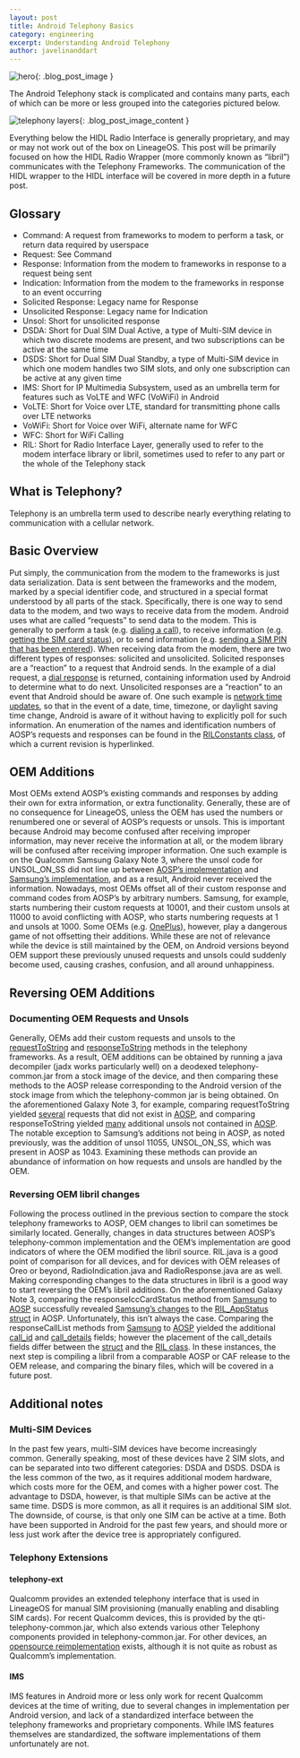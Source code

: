 ```yaml
---
layout: post
title: Android Telephony Basics
category: engineering
excerpt: Understanding Android Telephony
author: javelinanddart
---
```


![hero]({{site.baseurl}}/images/engineering/hero_telephony.png){: .blog_post_image }


The Android Telephony stack is complicated and contains many parts, each of which can be more or less grouped into the categories pictured below.

![telephony layers]({{site.baseurl}}/images/engineering/content_telephony_0.png){: .blog_post_image_content }

Everything below the HIDL Radio Interface is generally proprietary, and may or may not work out of the box on LineageOS.
This post will be primarily focused on how the HIDL Radio Wrapper (more commonly known as “libril”) communicates with the Telephony Frameworks. The communication of the HIDL wrapper to the HIDL interface will be covered in more depth in a future post.

## Glossary

* Command: A request from frameworks to modem to perform a task, or return data required by userspace
* Request: See Command
* Response: Information from the modem to frameworks in response to a request being sent
* Indication: Information from the modem to the frameworks in response to an event occurring
* Solicited Response: Legacy name for Response
* Unsolicited Response: Legacy name for Indication
* Unsol: Short for unsolicited response
* DSDA: Short for Dual SIM Dual Active, a type of Multi-SIM device in which two discrete modems are present, and two subscriptions can be active at the same time
* DSDS: Short for Dual SIM Dual Standby, a type of Multi-SIM device in which one modem handles two SIM slots, and only one subscription can be active at any given time
* IMS: Short for IP Multimedia Subsystem, used as an umbrella term for features such as VoLTE and WFC (VoWiFi) in Android
* VoLTE: Short for Voice over LTE, standard for transmitting phone calls over LTE networks
* VoWiFi: Short for Voice over WiFi, alternate name for WFC
* WFC: Short for WiFi Calling
* RIL: Short for Radio Interface Layer, generally used to refer to the modem interface library or libril, sometimes used to refer to any part or the whole of the Telephony stack

## What is Telephony?

Telephony is an umbrella term used to describe nearly everything relating to communication with a cellular network.

## Basic Overview

Put simply, the communication from the modem to the frameworks is  just data serialization. Data is sent between the frameworks and the modem, marked by a special identifier code, and structured in a special format understood by all parts of the stack. Specifically, there is one way to send data to the modem, and two ways to receive data from the modem. Android uses what are called “requests” to send data to the modem. This is generally to perform a task (e.g. [dialing a call](https://github.com/LineageOS/android_frameworks_opt_telephony/blob/2f295afcca8a72599586fbe54e84ebc078aad636/src/java/com/android/internal/telephony/RIL.java#L923-L957)), to receive information (e.g. [getting the SIM card status](https://github.com/LineageOS/android_frameworks_opt_telephony/blob/2f295afcca8a72599586fbe54e84ebc078aad636/src/java/com/android/internal/telephony/RIL.java#L699-L715)), or to send information (e.g. [sending a SIM PIN that has been entered](https://github.com/LineageOS/android_frameworks_opt_telephony/blob/2f295afcca8a72599586fbe54e84ebc078aad636/src/java/com/android/internal/telephony/RIL.java#L717-L825)). When receiving data from the modem, there are two different types of responses: solicited and unsolicited. Solicited responses are a “reaction” to a request that Android sends. In the example of a dial request, a [dial response](https://github.com/LineageOS/android_frameworks_opt_telephony/blob/2f295afcca8a72599586fbe54e84ebc078aad636/src/java/com/android/internal/telephony/RadioResponse.java#L172-L177) is returned, containing information used by Android to determine what to do next. Unsolicited responses are a “reaction” to an event that Android should be aware of. One such example is [network time updates](https://github.com/LineageOS/android_frameworks_opt_telephony/blob/2f295afcca8a72599586fbe54e84ebc078aad636/src/java/com/android/internal/telephony/RadioIndication.java#L198-L221), so that in the event of a date, time, timezone, or daylight saving time change, Android is aware of it without having to explicitly poll for such information. An enumeration of the names and identification numbers of AOSP’s requests and responses can be found in the [RILConstants class](https://github.com/LineageOS/android_frameworks_base/blob/7ed90268b2b58487cd38b0355a17975ae8be5eb0/telephony/java/com/android/internal/telephony/RILConstants.java#L277-L474), of which a current revision is hyperlinked.

## OEM Additions

Most OEMs extend AOSP’s existing commands and responses by adding their own for extra information, or extra functionality. Generally, these are of no consequence for LineageOS, unless the OEM has used the numbers or renumbered one or several of AOSP’s requests or unsols. This is important because Android may become confused after receiving improper information, may never receive the information at all, or the modem library will be confused after receiving improper information. One such example is on the Qualcomm Samsung Galaxy Note 3, where the unsol code for UNSOL_ON_SS did not line up between [AOSP’s implementation](https://github.com/LineageOS/android_frameworks_base/blob/7ed90268b2b58487cd38b0355a17975ae8be5eb0/telephony/java/com/android/internal/telephony/RILConstants.java#L468) and [Samsung’s implementation](https://github.com/LineageOS/android_device_samsung_hlte-common/blob/500cd47558cc02e219523605bde3820fba768d4f/include/samsung_ril.h#L18), and as a result, Android never received the information. Nowadays, most OEMs offset all of their custom response and command codes from AOSP’s by arbitrary numbers. Samsung, for example, starts numbering their custom requests at 10001, and their custom unsols at 11000 to avoid conflicting with AOSP, who starts numbering requests at 1 and unsols at 1000. Some OEMs (e.g. [OnePlus](https://github.com/OnePlusOSS/android_hardware_ril/commit/ec57e49b2fb0c995f95224f87e82ea4663754fb6#diff-d3d3697becbff692a621d685b6e8bb77R5305)), however, play a dangerous game of not offsetting their additions. While these are not of relevance while the device is still maintained by the OEM, on Android versions beyond OEM support these previously unused requests and unsols could suddenly become used, causing crashes, confusion, and all around unhappiness.

## Reversing OEM Additions

### Documenting OEM Requests and Unsols

Generally, OEMs add their custom requests and unsols to the [requestToString](https://github.com/LineageOS/android_frameworks_opt_telephony/blob/2f295afcca8a72599586fbe54e84ebc078aad636/src/java/com/android/internal/telephony/RIL.java#L4477-L4766) and [responseToString](https://github.com/LineageOS/android_frameworks_opt_telephony/blob/2f295afcca8a72599586fbe54e84ebc078aad636/src/java/com/android/internal/telephony/RIL.java#L4768-L4871) methods in the telephony frameworks. As a result, OEM additions can be obtained by running a java decompiler (jadx works particularly well) on a deodexed telephony-common.jar from a stock image of the device, and then comparing these methods to the AOSP release corresponding to the Android version of the stock image from which the telephony-common jar is being obtained. On the aforementioned Galaxy Note 3, for example, comparing requestToString yielded [several](https://gist.github.com/javelinanddart/61babe69e08effffc8de67987e9c2b1c#file-hlteril-java-L3701-L3748) requests that did not exist in [AOSP](https://github.com/LineageOS/android_frameworks_opt_telephony/blob/cm-12.1/src/java/com/android/internal/telephony/RIL.java#L4344-LL4482), and comparing responseToString yielded [many](https://gist.github.com/javelinanddart/61babe69e08effffc8de67987e9c2b1c#file-hlteril-java-L3838-L3877) additional unsols not contained in [AOSP](https://github.com/LineageOS/android_frameworks_opt_telephony/blob/cm-12.1/src/java/com/android/internal/telephony/RIL.java#L4484-L4542). The notable exception to Samsung’s additions not being in AOSP, as noted previously, was the addition of unsol 11055, UNSOL_ON_SS, which was present in AOSP as 1043. Examining these methods can provide an abundance of information on how requests and unsols are handled by the OEM.

### Reversing OEM libril changes

Following the process outlined in the previous section to compare the stock telephony frameworks to AOSP, OEM changes to libril can sometimes be similarly located. Generally, changes in data structures between AOSP’s telephony-common implementation and the OEM’s implementation are good indicators of where the OEM modified the libril source. RIL.java is a good point of comparison for all devices, and for devices with OEM releases of Oreo or beyond, RadioIndication.java and RadioResponse.java are as well. Making corresponding changes to the data structures in libril is a good way to start reversing the OEM’s libril additions. On the aforementioned Galaxy Note 3, comparing the responseIccCardStatus method from [Samsung](https://gist.github.com/javelinanddart/61babe69e08effffc8de67987e9c2b1c#file-hlteril-java-L2947-L2977) to [AOSP](https://github.com/LineageOS/android_frameworks_opt_telephony/blob/cm-12.1/src/java/com/android/internal/telephony/RIL.java#L3752-L3788) successfully revealed [Samsung’s changes](https://github.com/LineageOS/android_device_samsung_hlte-common/blob/04b5aab033d7fbc1e0523f120695afc60ccdf306/include/telephony/ril.h#L1124-L1129) to the [RIL_AppStatus struct](https://github.com/LineageOS/android_hardware_ril/blob/6a7540e9cae275d37e0398016476c60cb35c3173/include/telephony/ril.h#L1102-L1114) in AOSP. Unfortunately, this isn’t always the case. Comparing the responseCallList methods from [Samsung](https://gist.github.com/javelinanddart/61babe69e08effffc8de67987e9c2b1c#file-hlteril-java-L2986-L3045) to [AOSP](https://github.com/LineageOS/android_frameworks_opt_telephony/blob/cm-12.1/src/java/com/android/internal/telephony/RIL.java#L3800-L3863) yielded the additional [call_id](https://github.com/LineageOS/android_device_samsung_msm8974-common/blob/da14a8d88a9688b0058455172400fe678b582dbc/ril/include/telephony/ril.h#L425) and [call_details](https://github.com/LineageOS/android_device_samsung_msm8974-common/blob/da14a8d88a9688b0058455172400fe678b582dbc/ril/include/telephony/ril.h#L439-L440) fields; however the placement of the call_details fields differ between the [struct](https://github.com/LineageOS/android_device_samsung_msm8974-common/blob/da14a8d88a9688b0058455172400fe678b582dbc/ril/include/telephony/ril.h#L439-L440) and the [RIL class](https://gist.github.com/javelinanddart/61babe69e08effffc8de67987e9c2b1c#file-hlteril-java-L3006-L3008). In these instances, the next step is compiling a libril from a comparable AOSP or CAF release to the OEM release, and comparing the binary files, which will be covered in a future post.

## Additional notes

### Multi-SIM Devices

In the past few years, multi-SIM devices have become increasingly common. Generally speaking, most of these devices have 2 SIM slots, and can be separated into two different categories: DSDA and DSDS. DSDA is the less common of the two, as it requires additional modem hardware, which costs more for the OEM, and comes with a higher power cost. The advantage to DSDA, however, is that multiple SIMs can be active at the same time. DSDS is more common, as all it requires is an additional SIM slot. The downside, of course, is that only one SIM can be active at a time. Both have been supported in Android for the past few years, and should more or less just work after the device tree is appropriately configured.

### Telephony Extensions

#### telephony-ext

Qualcomm provides an extended telephony interface that is used in LineageOS for manual SIM provisioning (manually enabling and disabling SIM cards). For recent Qualcomm devices, this is provided by the qti-telephony-common.jar, which also extends various other Telephony components provided in telephony-common.jar. For other devices, an [opensource reimplementation](https://github.com/berkeley-dev/android_device_huawei_kirin970-common/blob/131dd089cb29624460d7baf01b646c3114848175/ril/src/com/qualcomm/qti/internal/telephony/HwExtTelephony.java) exists, although it is not quite as robust as Qualcomm’s implementation.

#### IMS

IMS features in Android more or less only work for recent Qualcomm devices at the time of writing, due to several changes in implementation per Android version, and lack of a standardized interface between the telephony frameworks and proprietary components. While IMS features themselves are standardized, the software implementations of them unfortunately are not.
